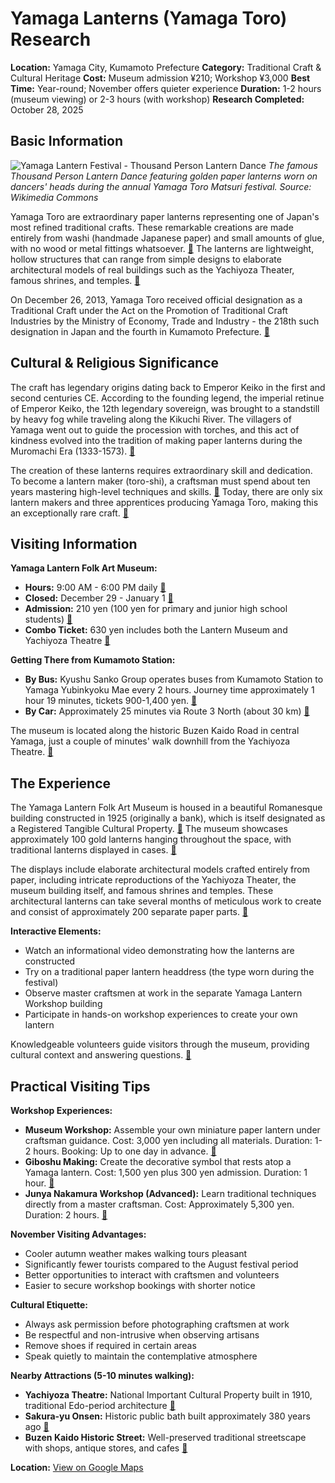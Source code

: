 # Yamaga Lanterns (Yamaga Toro) Research

**Location:** Yamaga City, Kumamoto Prefecture
**Category:** Traditional Craft & Cultural Heritage
**Cost:** Museum admission ¥210; Workshop ¥3,000
**Best Time:** Year-round; November offers quieter experience
**Duration:** 1-2 hours (museum viewing) or 2-3 hours (with workshop)
**Research Completed:** October 28, 2025

## Basic Information

![Yamaga Lantern Festival - Thousand Person Lantern Dance](https://upload.wikimedia.org/wikipedia/commons/6/61/%E5%8D%83%E4%BA%BA%E7%87%88%E7%B1%A0%E8%88%9E.jpg)
*The famous Thousand Person Lantern Dance featuring golden paper lanterns worn on dancers' heads during the annual Yamaga Toro Matsuri festival. Source: Wikimedia Commons*

Yamaga Toro are extraordinary paper lanterns representing one of Japan's most refined traditional crafts. These remarkable creations are made entirely from washi (handmade Japanese paper) and small amounts of glue, with no wood or metal fittings whatsoever. [🔗](https://kogeijapan.com/locale/en_US/yamagatoro/) The lanterns are lightweight, hollow structures that can range from simple designs to elaborate architectural models of real buildings such as the Yachiyoza Theater, famous shrines, and temples. [🔗](https://explore-kumamoto.com/yamaga-lantern-museum/)

On December 26, 2013, Yamaga Toro received official designation as a Traditional Craft under the Act on the Promotion of Traditional Craft Industries by the Ministry of Economy, Trade and Industry - the 218th such designation in Japan and the fourth in Kumamoto Prefecture. [🔗](https://www.mlit.go.jp/tagengo-db/en/R5-00350.html)

## Cultural & Religious Significance

The craft has legendary origins dating back to Emperor Keiko in the first and second centuries CE. According to the founding legend, the imperial retinue of Emperor Keiko, the 12th legendary sovereign, was brought to a standstill by heavy fog while traveling along the Kikuchi River. The villagers of Yamaga went out to guide the procession with torches, and this act of kindness evolved into the tradition of making paper lanterns during the Muromachi Era (1333-1573). [🔗](https://yamaga-tanbou-jp-e.athp.transer.com/about/toromatsuri/)

The creation of these lanterns requires extraordinary skill and dedication. To become a lantern maker (toro-shi), a craftsman must spend about ten years mastering high-level techniques and skills. [🔗](https://kogeijapan.com/locale/en_US/yamagatoro/) Today, there are only six lantern makers and three apprentices producing Yamaga Toro, making this an exceptionally rare craft. [🔗](https://yamaga-tanbou.jp.e.zh.hp.transer.com/mingeikan/)

## Visiting Information

**Yamaga Lantern Folk Art Museum:**
- **Hours:** 9:00 AM - 6:00 PM daily [🔗](https://yamaga-tanbou.jp.e.zh.hp.transer.com/mingeikan/)
- **Closed:** December 29 - January 1 [🔗](https://yamaga-tanbou.jp.e.zh.hp.transer.com/mingeikan/)
- **Admission:** 210 yen (100 yen for primary and junior high school students) [🔗](https://explore-kumamoto.com/yamaga-lantern-museum/)
- **Combo Ticket:** 630 yen includes both the Lantern Museum and Yachiyoza Theatre [🔗](https://explore-kumamoto.com/yamaga-lantern-museum/)

**Getting There from Kumamoto Station:**
- **By Bus:** Kyushu Sanko Group operates buses from Kumamoto Station to Yamaga Yubinkyoku Mae every 2 hours. Journey time approximately 1 hour 19 minutes, tickets 900-1,400 yen. [🔗](https://www.rome2rio.com/s/Kumamoto-Station/Yamaga)
- **By Car:** Approximately 25 minutes via Route 3 North (about 30 km) [🔗](https://explore-kumamoto.com/yamaga-lantern-museum/)

The museum is located along the historic Buzen Kaido Road in central Yamaga, just a couple of minutes' walk downhill from the Yachiyoza Theatre. [🔗](https://explore-kumamoto.com/yamaga-lantern-museum/)

## The Experience

The Yamaga Lantern Folk Art Museum is housed in a beautiful Romanesque building constructed in 1925 (originally a bank), which is itself designated as a Registered Tangible Cultural Property. [🔗](https://explore-kumamoto.com/yamaga-lantern-museum/) The museum showcases approximately 100 gold lanterns hanging throughout the space, with traditional lanterns displayed in cases. [🔗](https://yamaga-tanbou.jp.e.zh.hp.transer.com/mingeikan/)

The displays include elaborate architectural models crafted entirely from paper, including intricate reproductions of the Yachiyoza Theater, the museum building itself, and famous shrines and temples. These architectural lanterns can take several months of meticulous work to create and consist of approximately 200 separate paper parts. [🔗](https://kumamoto.guide/en/season/detail/296)

**Interactive Elements:**
- Watch an informational video demonstrating how the lanterns are constructed
- Try on a traditional paper lantern headdress (the type worn during the festival)
- Observe master craftsmen at work in the separate Yamaga Lantern Workshop building
- Participate in hands-on workshop experiences to create your own lantern

Knowledgeable volunteers guide visitors through the museum, providing cultural context and answering questions. [🔗](https://www.tripadvisor.com/Attraction_Review-g1023369-d3922399-Reviews-Yamaga_Lanterns_Folk_Crafts_Museum-Yamaga_Kumamoto_Prefecture_Kyushu.html)

## Practical Visiting Tips

**Workshop Experiences:**
- **Museum Workshop:** Assemble your own miniature paper lantern under craftsman guidance. Cost: 3,000 yen including all materials. Duration: 1-2 hours. Booking: Up to one day in advance. [🔗](https://explore-kumamoto.com/yamaga-lantern-museum/)
- **Giboshu Making:** Create the decorative symbol that rests atop a Yamaga lantern. Cost: 1,500 yen plus 300 yen admission. Duration: 1 hour. [🔗](https://explore-kumamoto.com/yamaga-lantern-museum/)
- **Junya Nakamura Workshop (Advanced):** Learn traditional techniques directly from a master craftsman. Cost: Approximately 5,300 yen. Duration: 2 hours. [🔗](https://en.unalabs.jp/tourism/gkyg01/)

**November Visiting Advantages:**
- Cooler autumn weather makes walking tours pleasant
- Significantly fewer tourists compared to the August festival period
- Better opportunities to interact with craftsmen and volunteers
- Easier to secure workshop bookings with shorter notice

**Cultural Etiquette:**
- Always ask permission before photographing craftsmen at work
- Be respectful and non-intrusive when observing artisans
- Remove shoes if required in certain areas
- Speak quietly to maintain the contemplative atmosphere

**Nearby Attractions (5-10 minutes walking):**
- **Yachiyoza Theatre:** National Important Cultural Property built in 1910, traditional Edo-period architecture [🔗](https://kumamoto.guide/en/spots/detail/1581)
- **Sakura-yu Onsen:** Historic public bath built approximately 380 years ago [🔗](https://explore-kumamoto.com/yamaga/)
- **Buzen Kaido Historic Street:** Well-preserved traditional streetscape with shops, antique stores, and cafes [🔗](https://kumamoto.guide/en/season/detail/296)

**Location:** [View on Google Maps](https://maps.google.com/maps?q=33.017,130.683)
